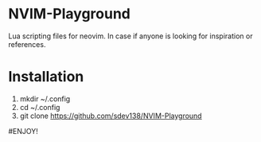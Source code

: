 # NVIM-Playground
Lua scripting files for neovim. In case if anyone is looking for inspiration or references. 

# Installation
1) mkdir ~/.config
2) cd ~/.config
3) git clone https://github.com/sdev138/NVIM-Playground 

#ENJOY!
